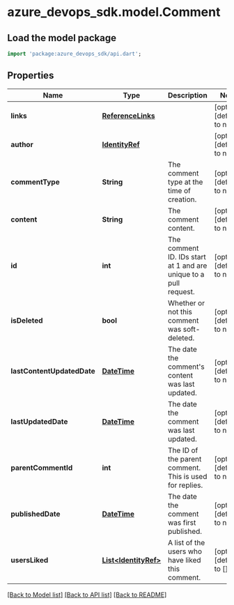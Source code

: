 # azure_devops_sdk.model.Comment

## Load the model package
```dart
import 'package:azure_devops_sdk/api.dart';
```

## Properties
Name | Type | Description | Notes
------------ | ------------- | ------------- | -------------
**links** | [**ReferenceLinks**](ReferenceLinks.md) |  | [optional] [default to null]
**author** | [**IdentityRef**](IdentityRef.md) |  | [optional] [default to null]
**commentType** | **String** | The comment type at the time of creation. | [optional] [default to null]
**content** | **String** | The comment content. | [optional] [default to null]
**id** | **int** | The comment ID. IDs start at 1 and are unique to a pull request. | [optional] [default to null]
**isDeleted** | **bool** | Whether or not this comment was soft-deleted. | [optional] [default to null]
**lastContentUpdatedDate** | [**DateTime**](DateTime.md) | The date the comment&#39;s content was last updated. | [optional] [default to null]
**lastUpdatedDate** | [**DateTime**](DateTime.md) | The date the comment was last updated. | [optional] [default to null]
**parentCommentId** | **int** | The ID of the parent comment. This is used for replies. | [optional] [default to null]
**publishedDate** | [**DateTime**](DateTime.md) | The date the comment was first published. | [optional] [default to null]
**usersLiked** | [**List&lt;IdentityRef&gt;**](IdentityRef.md) | A list of the users who have liked this comment. | [optional] [default to []]

[[Back to Model list]](../README.md#documentation-for-models) [[Back to API list]](../README.md#documentation-for-api-endpoints) [[Back to README]](../README.md)


